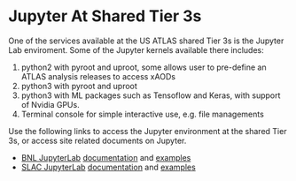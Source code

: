 # Jupyter At Shared Tier 3s
One of the services available at the US ATLAS shared Tier 3s is the Jupyter Lab enviroment. Some of the Jupyter kernels available there includes:

1. python2 with pyroot and uproot, some allows user to pre-define an ATLAS analysis releases to access xAODs
2. python3 with pyroot and uproot
3. python3 with ML packages such as Tensoflow and Keras, with support of Nvidia GPUs.
4. Terminal console for simple interactive use, e.g. file managements


Use the following links to access the Jupyter environment at the shared Tier 3s, or access site related documents on Jupyter.

* [BNL JupyterLab](https://jupyter.sdcc.bnl.gov) [documentation](BNLjupyter.md) and [examples](BNLexamples.md)
* [SLAC JupyterLab](https://sdf.slac.stanford.edu) [documentation](SLACjupyter.md) and [examples](SLACexamples.md)
